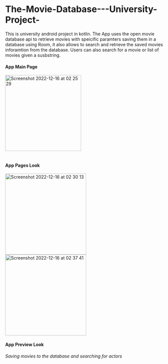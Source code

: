 # The-Movie-Database---University-Project-

This is university android project in kotlin.
The App uses the open movie database api to retrieve movies with speicific paramters saving them in a database using Room, it also allows to search and retrieve the saved movies inforamtion from the database.
Users can also search for a movie or list of movies given a susbstring.



#### App Main Page

<img width="242" alt="Screenshot 2022-12-16 at 02 25 29" src="https://user-images.githubusercontent.com/46162359/208148615-150aed89-6669-4194-bf7f-4a3f752a2d0f.png">

<br clear="left"/>
<br clear="left"/>

#### App Pages Look


<img width="258" alt="Screenshot 2022-12-16 at 02 30 13" src="https://user-images.githubusercontent.com/46162359/208149262-cc1870db-435d-4dec-a47a-a35011014754.png">
<img width="258" alt="Screenshot 2022-12-16 at 02 37 41" src="https://user-images.githubusercontent.com/46162359/208149265-74e227ce-9324-47c1-b113-8470a8638277.png">


#### App Preview Look

###### Saving movies to the database and searching for actors


